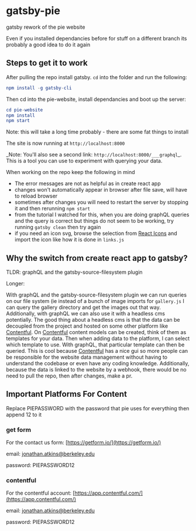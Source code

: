 # gatsby-pie

gatsby rework of the pie website

Even if you installed dependancies before for stuff on a different branch its probably a good idea to do it again

## Steps to get it to work

After pulling the repo install gatsby. `cd` into the folder and run the following:

```elm
npm install -g gatsby-cli
```

Then cd into the pie-website, install dependancies and boot up the server:

```elm
cd pie-website
npm install
npm start
```

Note: this will take a long time probably - there are some fat things to install

The site is now running at `http://localhost:8000`

\_Note: You'll also see a second link: `http://localhost:8000/___graphql`\_. This is a tool you can use to experiment with querying your data.

When working on the repo keep the following in mind

- The error messages are not as helpful as in create react app
- changes won't automatically appear in browser after file save, will have to reload browser
- sometimes after changes you will need to restart the server by stopping it and then rerunning `npm start`
- from the tutorial I watched for this, when you are doing graphQL queries and the query is correct but things do not seem to be working, try running `gatsby clean` then try again
- if you need an icon svg, browse the selection from [React Icons](https://react-icons.github.io/react-icons/) and import the icon like how it is done in `links.js`

## Why the switch from create react app to gatsby?

TLDR: graphQL and the gatsby-source-filesystem plugin

Longer:

With graphQL and the gatsby-source-filesystem plugin we can run queries on our file system (ie instead of a bunch of image imports for `gallery.js` I can query the gallery directory and get the images out that way. Additionally, with graphQL we can also use it with a headless cms potentially. The good thing about a headless cms is that the data can be decoupled from the project and hosted on some other platform like [Contentful](https://app.contentful.com/). On [Contentful](https://app.contentful.com/) content models can be created, think of them as templates for your data. Then when adding data to the platform, I can select which template to use. With graphQL, that particular template can then be queried. This is cool because [Contentful](https://app.contentful.com/) has a nice gui so more people can be responsible for the website data management without having to understand the codebase or even have any coding knowledge. Additionally, because the data is linked to the website by a webhook, there would be no need to pull the repo, then after changes, make a pr.

## Important Platforms For Content

Replace PIEPASSWORD with the password that pie uses for everything then append 12 to it

### get form

For the contact us form: [https://getform.io/](https://getform.io/)

email: jonathan.atkins@berkeley.edu

password: PIEPASSWORD12

### contentful

For the contentful account: [https://app.contentful.com/](https://app.contentful.com/)

email: jonathan.atkins@berkeley.edu

password: PIEPASSWORD12
